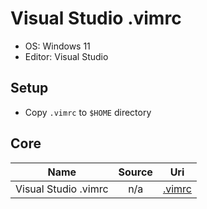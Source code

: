 # Visual Studio .vimrc

- OS: Windows 11
- Editor: Visual Studio

## Setup

- Copy `.vimrc` to `$HOME` directory

## Core

|         Name         | Source |                                Uri                                 |
| :------------------: | :----: | :----------------------------------------------------------------: |
| Visual Studio .vimrc |  n/a   | [.vimrc](https://github.com/mezdelex/VSVimConfig/blob/main/.vimrc) |
